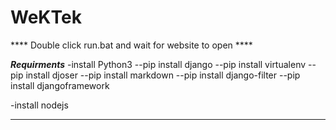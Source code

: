 # WeKTek

**** Double click run.bat and wait for website to open ****

***Requirments***
-install Python3
--pip install django
--pip install virtualenv
--pip install djoser
--pip install markdown
--pip install django-filter
--pip install djangoframework

-install nodejs
******************
